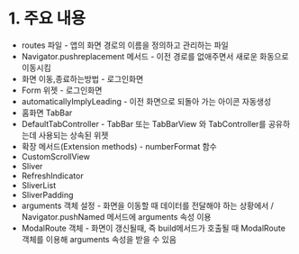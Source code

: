 # 1. 주요 내용
* routes 파일 - 앱의 화면 경로의 이름을 정의하고 관리하는 파일
* Navigator.pushreplacement 메서드 - 이전 경로를 없애주면서 새로운 화동으로 이동시킴
* 화면 이동,종료하는방법 - 로그인화면
* Form 위젯 - 로그인화면
* automaticallyImplyLeading - 이전 화면으로 되돌아 가는 아이콘 자동생성
* 홈화면 TabBar
* DefaultTabController - TabBar 또는 TabBarView 와 TabController를 공유하는데 사용되는 상속된 위젯
* 확장 메서드(Extension methods) - numberFormat 함수
* CustomScrollView
* Sliver
* RefreshIndicator
* SliverList
* SliverPadding
* arguments 객체 설정 - 화면을 이동할 때 데이터를 전달해야 하는 상황에서 / Navigator.pushNamed 메서드에 arguments 속성 이용
* ModalRoute 객체 - 화면이 갱신될때, 즉 build메서드가 호출될 때 ModalRoute 객체를 이용해 arguments 속성을 받을 수 있음
